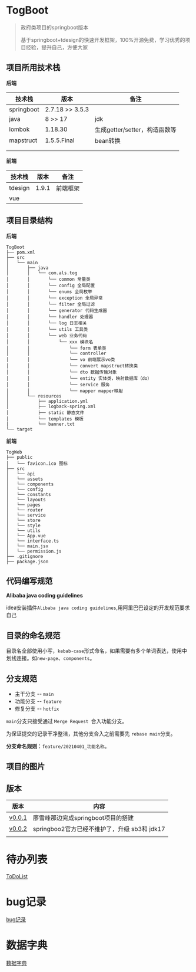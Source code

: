 # TogBoot
> 政府类项目的springboot版本
>
> 基于springboot+tdesign的快速开发框架，100%开源免费，学习优秀的项目经验，提升自己，方便大家

## 项目所用技术栈

**后端**

| 技术栈     | 版本          | 备注 |
| ---------- |-------------| ---------- |
| springboot | 2.7.18 >> 3.5.3  |  |
| java       | 8 >> 17     | jdk |
| lombok | 1.18.30     | 生成getter/setter，构造函数等 |
| mapstruct | 1.5.5.Final | bean转换 |
|  |             |  |
|  |             |  |



**前端**

| 技术栈  | 版本  | 备注     |
| ------- | ----- | -------- |
| tdesign | 1.9.1 | 前端框架 |
| vue     |       |          |



## 项目目录结构

**后端**

```
TogBoot
├── pom.xml
├── src
│   └── main
│       ├── java
│       │   └── com.als.tog
│       │       └── common 常量类
│       │       └── config 全局配置
│       │       └── enums 全局枚举
│       │       └── exception 全局异常
│       │       └── filter 全局过滤
│       │       └── generator 代码生成器
│       │       └── handler 处理器
│       │       └── log 日志相关
│       │       └── utils 工具类
│       │       └── web 业务代码
│       │           └── xxx 模块名
│       │               └── form 表单类
│       │               └── controller 
│       │               └── vo 前端展示vo类
│       │               └── convert mapstruct转换类
│       │               └── dto 数据传输对象
│       │               └── entity 实体类，映射数据库（do）
│       │               └── service 服务
│       │               └── mapper mapper映射
│       └── resources
│           ├── application.yml
│           ├── logback-spring.xml
│           ├── static 静态文件
│           └── templates 模板
|           └── banner.txt
└── target
```



**前端**

```
TogWeb
├── public
│   └── favicon.ico 图标
├── src
│   └── api 
│   └── assets
│   └── components
│   └── config
│   └── constants
│   └── layouts
│   └── pages
│   └── router
│   └── service
│   └── store
│   └── style
│   └── utils
│   └── App.vue
│   └── interface.ts
│   └── main.jsx
│   └── permission.js
├── .gitignore
├── package.json
```



## 代码编写规范

**Alibaba java coding guidelines**

idea安装插件`Alibaba java coding guidelines`,用阿里巴巴设定的开发规范要求自己



## 目录的命名规范

目录名全部使用小写，`kebab-case`形式命名，如果需要有多个单词表达，使用中划线连接。如`new-page`、`components`。



## 分支规范

- 主干分支 -- `main`
- 功能分支 -- `feature`
- 修复分支 -- `hotfix`

`main`分支只接受通过 `Merge Request `合入功能分支。

为保证提交的记录干净整洁，其他分支合入之前需要先 `rebase main`分支。

**分支命名规则**：`feature/20210401_功能名称`。



## 项目的图片



## 版本

| 版本                        | 内容                               |
|---------------------------|----------------------------------|
| [v0.0.1](doc/VERSION1.md) | 廖雪峰那边完成springboot项目的搭建           |
| [v0.0.2](doc/VERSION2.md) | springboo2官方已经不维护了，升级 sb3和 jdk17 |
|                           |                                  |



# 待办列表

[ToDoList](doc/TODOLIST.md)



# bug记录

[bug记录](doc/BUG.md)



# 数据字典

[数据字典](doc/DICT.md)
